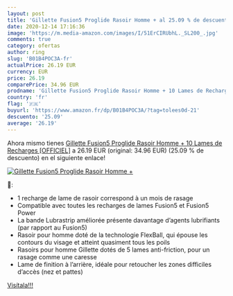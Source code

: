```yaml
---
layout: post
title: 'Gillette Fusion5 Proglide Rasoir Homme + al 25.09 % de descuento'
date: 2020-12-14 17:16:36
image: 'https://m.media-amazon.com/images/I/51ErCIRUbhL._SL200_.jpg'
comments: true
category: ofertas
author: ring
slug: 'B01B4POC3A-fr'
actualPrice: 26.19 EUR
currency: EUR
price: 26.19
comparePrice: 34.96 EUR
prodname: 'Gillette Fusion5 Proglide Rasoir Homme + 10 Lames de Recharges [OFFICIEL]'
country: 'fr'
flag: '🇫🇷'
buyurl: 'https://www.amazon.fr/dp/B01B4POC3A/?tag=tolees0d-21'
descuento: '25.09'
average: '26.19'
---
```


Ahora mismo tienes [Gillette Fusion5 Proglide Rasoir Homme + 10 Lames de Recharges [OFFICIEL]](https://www.amazon.fr/dp/B01B4POC3A/?tag=tolees0d-21) a 26.19 EUR (original: 34.96 EUR) (25.09 %  de descuento) en el siguiente enlace!

[![Gillette Fusion5 Proglide Rasoir Homme +](https://m.media-amazon.com/images/I/51ErCIRUbhL._SL200_.jpg)](https://www.amazon.fr/dp/B01B4POC3A/?tag=tolees0d-21)

🔎:

- 1 recharge de lame de rasoir correspond à un mois de rasage
- Compatible avec toutes les recharges de lames Fusion5 et Fusion5 Power
- La bande Lubrastrip améliorée présente davantage d’agents lubrifiants (par rapport au Fusion5)
- Rasoir pour homme doté de la technologie FlexBall, qui épouse les contours du visage et atteint quasiment tous les poils
- Rasoirs pour homme Gillette dotés de 5 lames anti-friction, pour un rasage comme une caresse
- Lame de finition à l’arrière, idéale pour retoucher les zones difficiles d’accès (nez et pattes)

[Visítala!!!](https://www.amazon.fr/dp/B01B4POC3A/?tag=tolees0d-21)
